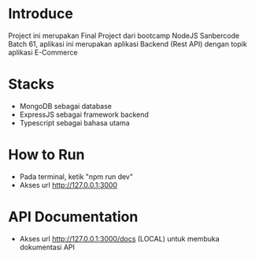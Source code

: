 # Introduce
Project ini merupakan Final Project dari bootcamp NodeJS Sanbercode Batch 61, aplikasi ini merupakan aplikasi Backend (Rest API) dengan topik aplikasi E-Commerce

# Stacks
- MongoDB sebagai database
- ExpressJS sebagai framework backend
- Typescript sebagai bahasa utama

# How to Run
- Pada terminal, ketik "npm run dev"
- Akses url http://127.0.0.1:3000

# API Documentation
- Akses url http://127.0.0.1:3000/docs (LOCAL) untuk membuka dokumentasi API